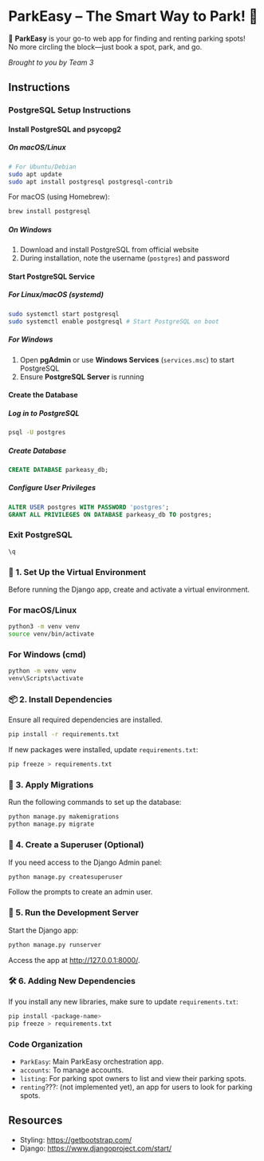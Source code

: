 # ParkEasy – The Smart Way to Park! 🚙  

🚀 **ParkEasy** is your go-to web app for finding and renting parking spots!  
No more circling the block—just book a spot, park, and go.  

*Brought to you by Team 3*

## Instructions

### PostgreSQL Setup Instructions

#### Install PostgreSQL and psycopg2

##### On macOS/Linux

```bash
# For Ubuntu/Debian
sudo apt update
sudo apt install postgresql postgresql-contrib
```

For macOS (using Homebrew):
```bash
brew install postgresql
```

##### On Windows
1. Download and install PostgreSQL from official website
2. During installation, note the username (`postgres`) and password

#### Start PostgreSQL Service

##### For Linux/macOS (systemd)
```bash
sudo systemctl start postgresql
sudo systemctl enable postgresql # Start PostgreSQL on boot
```

##### For Windows
1. Open **pgAdmin** or use **Windows Services** (`services.msc`) to start PostgreSQL
2. Ensure **PostgreSQL Server** is running

#### Create the Database

##### Log in to PostgreSQL
```bash
psql -U postgres
```

##### Create Database
```sql
CREATE DATABASE parkeasy_db;
```

##### Configure User Privileges
```sql
ALTER USER postgres WITH PASSWORD 'postgres';
GRANT ALL PRIVILEGES ON DATABASE parkeasy_db TO postgres;
```

### Exit PostgreSQL
```sql
\q
```

### 📌 1. Set Up the Virtual Environment
Before running the Django app, create and activate a virtual environment.

### For macOS/Linux
```bash
python3 -m venv venv
source venv/bin/activate
```

### For Windows (cmd)
```bash
python -m venv venv
venv\Scripts\activate
```

###  📦 2. Install Dependencies
Ensure all required dependencies are installed.

```bash
pip install -r requirements.txt
```

If new packages were installed, update `requirements.txt`:

```bash
pip freeze > requirements.txt
```

###  🔄 3. Apply Migrations
Run the following commands to set up the database:

```bash
python manage.py makemigrations
python manage.py migrate
```

###  🔑 4. Create a Superuser (Optional)
If you need access to the Django Admin panel:

```bash
python manage.py createsuperuser
```

Follow the prompts to create an admin user.

### 🚀 5. Run the Development Server
Start the Django app:

```bash
python manage.py runserver
```

Access the app at http://127.0.0.1:8000/.

### 🛠️ 6. Adding New Dependencies
If you install any new libraries, make sure to update `requirements.txt`:

```bash
pip install <package-name>
pip freeze > requirements.txt
```

###  Code Organization 
- ```ParkEasy```: Main ParkEasy orchestration app. 
- ```accounts```: To manage accounts. 
- ```listing```: For parking spot owners to list  and view their parking spots. 
- ```renting```???: (not implemented yet), an app for users to look for parking spots.

## Resources
- Styling: https://getbootstrap.com/
- Django: https://www.djangoproject.com/start/
